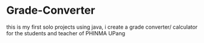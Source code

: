 # Grade-Converter
this is my first solo projects using java, i create a grade converter/ calculator for the students and teacher of PHINMA UPang
